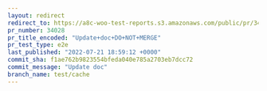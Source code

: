 ```yaml
---
layout: redirect
redirect_to: https://a8c-woo-test-reports.s3.amazonaws.com/public/pr/34028/e2e/index.html
pr_number: 34028
pr_title_encoded: "Update+doc+DO+NOT+MERGE"
pr_test_type: e2e
last_published: "2022-07-21 18:59:12 +0000"
commit_sha: f1ae762b9823554bfeda040e785a2703eb7dcc72
commit_message: "Update doc"
branch_name: test/cache
---
```


